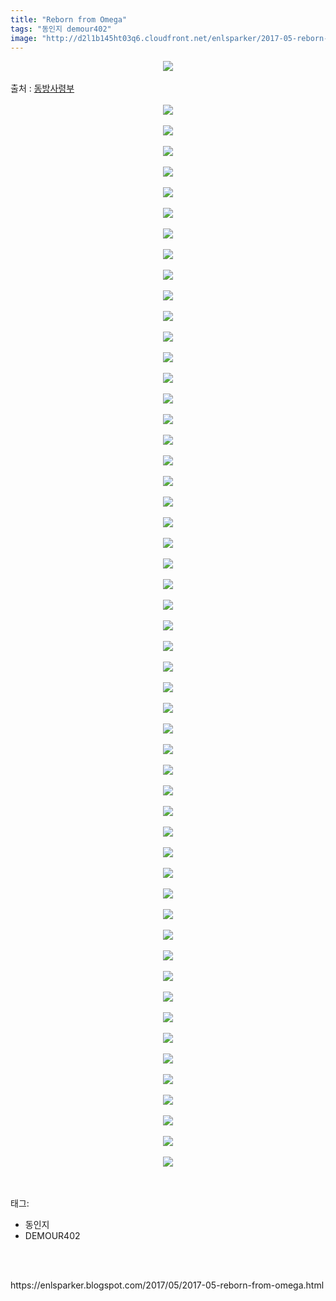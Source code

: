 ```yaml
---
title: "Reborn from Omega"
tags: "동인지 demour402"
image: "http://d2l1b145ht03q6.cloudfront.net/enlsparker/2017-05-reborn-from-omega/001.png"
---
```

<div class="article">
<div class="post-body entry-content" id="post-body-5906496193559719244" itemprop="description articleBody">
<div class="separator" style="clear: both; text-align: center;">
<img src="{{ site.imgserver1 }}/enlsparker/2017-05-reborn-from-omega/001.png"/></div>
<br/>
<a name="more"></a>출처 : <a href="http://cafe.naver.com/touhouheadquarters">동방사령부</a><br/>
<br/>
<div class="separator" style="clear: both; text-align: center;">
<img src="{{ site.imgserver1 }}/enlsparker/2017-05-reborn-from-omega/002.png"/></div>
<br/>
<div class="separator" style="clear: both; text-align: center;">
<img src="{{ site.imgserver1 }}/enlsparker/2017-05-reborn-from-omega/003.png"/></div>
<br/>
<div class="separator" style="clear: both; text-align: center;">
<img src="{{ site.imgserver1 }}/enlsparker/2017-05-reborn-from-omega/004.png"/></div>
<br/>
<div class="separator" style="clear: both; text-align: center;">
<img src="{{ site.imgserver1 }}/enlsparker/2017-05-reborn-from-omega/005.png"/></div>
<br/>
<div class="separator" style="clear: both; text-align: center;">
<img src="{{ site.imgserver1 }}/enlsparker/2017-05-reborn-from-omega/006.png"/></div>
<br/>
<div class="separator" style="clear: both; text-align: center;">
<img src="{{ site.imgserver1 }}/enlsparker/2017-05-reborn-from-omega/007.png"/></div>
<br/>
<div class="separator" style="clear: both; text-align: center;">
<img src="{{ site.imgserver1 }}/enlsparker/2017-05-reborn-from-omega/008.png"/></div>
<br/>
<div class="separator" style="clear: both; text-align: center;">
<img src="{{ site.imgserver1 }}/enlsparker/2017-05-reborn-from-omega/009.png"/></div>
<br/>
<div class="separator" style="clear: both; text-align: center;">
<img src="{{ site.imgserver1 }}/enlsparker/2017-05-reborn-from-omega/010.png"/></div>
<br/>
<div class="separator" style="clear: both; text-align: center;">
<img src="{{ site.imgserver1 }}/enlsparker/2017-05-reborn-from-omega/011.png"/></div>
<br/>
<div class="separator" style="clear: both; text-align: center;">
<img src="{{ site.imgserver1 }}/enlsparker/2017-05-reborn-from-omega/012.png"/></div>
<br/>
<div class="separator" style="clear: both; text-align: center;">
<img src="{{ site.imgserver1 }}/enlsparker/2017-05-reborn-from-omega/013.jpg"/></div>
<br/>
<div class="separator" style="clear: both; text-align: center;">
<img src="{{ site.imgserver1 }}/enlsparker/2017-05-reborn-from-omega/014.jpg"/></div>
<br/>
<div class="separator" style="clear: both; text-align: center;">
<img src="{{ site.imgserver1 }}/enlsparker/2017-05-reborn-from-omega/015.jpg"/></div>
<br/>
<div class="separator" style="clear: both; text-align: center;">
<img src="{{ site.imgserver1 }}/enlsparker/2017-05-reborn-from-omega/016.png"/></div>
<br/>
<div class="separator" style="clear: both; text-align: center;">
<img src="{{ site.imgserver1 }}/enlsparker/2017-05-reborn-from-omega/017.png"/></div>
<br/>
<div class="separator" style="clear: both; text-align: center;">
<img src="{{ site.imgserver1 }}/enlsparker/2017-05-reborn-from-omega/018.png"/></div>
<br/>
<div class="separator" style="clear: both; text-align: center;">
<img src="{{ site.imgserver1 }}/enlsparker/2017-05-reborn-from-omega/019.png"/></div>
<br/>
<div class="separator" style="clear: both; text-align: center;">
<img src="{{ site.imgserver1 }}/enlsparker/2017-05-reborn-from-omega/020.png"/></div>
<br/>
<div class="separator" style="clear: both; text-align: center;">
<img src="{{ site.imgserver1 }}/enlsparker/2017-05-reborn-from-omega/021.png"/></div>
<br/>
<div class="separator" style="clear: both; text-align: center;">
<img src="{{ site.imgserver1 }}/enlsparker/2017-05-reborn-from-omega/022.png"/></div>
<br/>
<div class="separator" style="clear: both; text-align: center;">
<img src="{{ site.imgserver1 }}/enlsparker/2017-05-reborn-from-omega/023.png"/></div>
<br/>
<div class="separator" style="clear: both; text-align: center;">
<img src="{{ site.imgserver1 }}/enlsparker/2017-05-reborn-from-omega/024.png"/></div>
<br/>
<div class="separator" style="clear: both; text-align: center;">
<img src="{{ site.imgserver1 }}/enlsparker/2017-05-reborn-from-omega/025.png"/></div>
<br/>
<div class="separator" style="clear: both; text-align: center;">
<img src="{{ site.imgserver1 }}/enlsparker/2017-05-reborn-from-omega/026.png"/></div>
<br/>
<div class="separator" style="clear: both; text-align: center;">
<img src="{{ site.imgserver1 }}/enlsparker/2017-05-reborn-from-omega/027.png"/></div>
<br/>
<div class="separator" style="clear: both; text-align: center;">
<img src="{{ site.imgserver1 }}/enlsparker/2017-05-reborn-from-omega/028.png"/></div>
<br/>
<div class="separator" style="clear: both; text-align: center;">
<img src="{{ site.imgserver1 }}/enlsparker/2017-05-reborn-from-omega/029.png"/></div>
<br/>
<div class="separator" style="clear: both; text-align: center;">
<img src="{{ site.imgserver1 }}/enlsparker/2017-05-reborn-from-omega/030.png"/></div>
<br/>
<div class="separator" style="clear: both; text-align: center;">
<img src="{{ site.imgserver1 }}/enlsparker/2017-05-reborn-from-omega/031.png"/></div>
<br/>
<div class="separator" style="clear: both; text-align: center;">
<img src="{{ site.imgserver1 }}/enlsparker/2017-05-reborn-from-omega/032.png"/></div>
<br/>
<div class="separator" style="clear: both; text-align: center;">
<img src="{{ site.imgserver1 }}/enlsparker/2017-05-reborn-from-omega/033.png"/></div>
<br/>
<div class="separator" style="clear: both; text-align: center;">
<img src="{{ site.imgserver1 }}/enlsparker/2017-05-reborn-from-omega/034.png"/></div>
<br/>
<div class="separator" style="clear: both; text-align: center;">
<img src="{{ site.imgserver1 }}/enlsparker/2017-05-reborn-from-omega/035.png"/></div>
<br/>
<div class="separator" style="clear: both; text-align: center;">
<img src="{{ site.imgserver1 }}/enlsparker/2017-05-reborn-from-omega/036.png"/></div>
<br/>
<div class="separator" style="clear: both; text-align: center;">
<img src="{{ site.imgserver1 }}/enlsparker/2017-05-reborn-from-omega/037.png"/></div>
<br/>
<div class="separator" style="clear: both; text-align: center;">
<img src="{{ site.imgserver1 }}/enlsparker/2017-05-reborn-from-omega/038.png"/></div>
<br/>
<div class="separator" style="clear: both; text-align: center;">
<img src="{{ site.imgserver1 }}/enlsparker/2017-05-reborn-from-omega/039.png"/></div>
<br/>
<div class="separator" style="clear: both; text-align: center;">
<img src="{{ site.imgserver1 }}/enlsparker/2017-05-reborn-from-omega/040.png"/></div>
<br/>
<div class="separator" style="clear: both; text-align: center;">
<img src="{{ site.imgserver1 }}/enlsparker/2017-05-reborn-from-omega/041.png"/></div>
<br/>
<div class="separator" style="clear: both; text-align: center;">
<img src="{{ site.imgserver1 }}/enlsparker/2017-05-reborn-from-omega/042.png"/></div>
<br/>
<div class="separator" style="clear: both; text-align: center;">
<img src="{{ site.imgserver1 }}/enlsparker/2017-05-reborn-from-omega/043.png"/></div>
<br/>
<div class="separator" style="clear: both; text-align: center;">
<img src="{{ site.imgserver1 }}/enlsparker/2017-05-reborn-from-omega/044.png"/></div>
<br/>
<div class="separator" style="clear: both; text-align: center;">
<img src="{{ site.imgserver1 }}/enlsparker/2017-05-reborn-from-omega/045.png"/></div>
<br/>
<div class="separator" style="clear: both; text-align: center;">
<img src="{{ site.imgserver1 }}/enlsparker/2017-05-reborn-from-omega/046.png"/></div>
<br/>
<div class="separator" style="clear: both; text-align: center;">
<img src="{{ site.imgserver1 }}/enlsparker/2017-05-reborn-from-omega/047.png"/></div>
<br/>
<div class="separator" style="clear: both; text-align: center;">
<img src="{{ site.imgserver1 }}/enlsparker/2017-05-reborn-from-omega/048.png"/></div>
<br/>
<div class="separator" style="clear: both; text-align: center;">
<img src="{{ site.imgserver1 }}/enlsparker/2017-05-reborn-from-omega/049.png"/></div>
<br/>
<div class="separator" style="clear: both; text-align: center;">
<img src="{{ site.imgserver1 }}/enlsparker/2017-05-reborn-from-omega/050.jpg"/></div>
<br/>
<div class="separator" style="clear: both; text-align: center;">
<img src="{{ site.imgserver1 }}/enlsparker/2017-05-reborn-from-omega/051.png"/></div>
<br/>
<div class="separator" style="clear: both; text-align: center;">
<img src="{{ site.imgserver1 }}/enlsparker/2017-05-reborn-from-omega/052.png"/></div>
<br/>
<div class="separator" style="clear: both; text-align: center;">
<img src="{{ site.imgserver1 }}/enlsparker/2017-05-reborn-from-omega/053.png"/></div>
<br/>
<div style="clear: both;"></div>
</div></div><br/>
<div class="tagTrail">
<p>태그: </p>
<ul>
<li>동인지</li>
<li>DEMOUR402</li>
</ul>
</div><br/>

<br/>
<p id="refer">https://enlsparker.blogspot.com/2017/05/2017-05-reborn-from-omega.html</p>
<br/>

